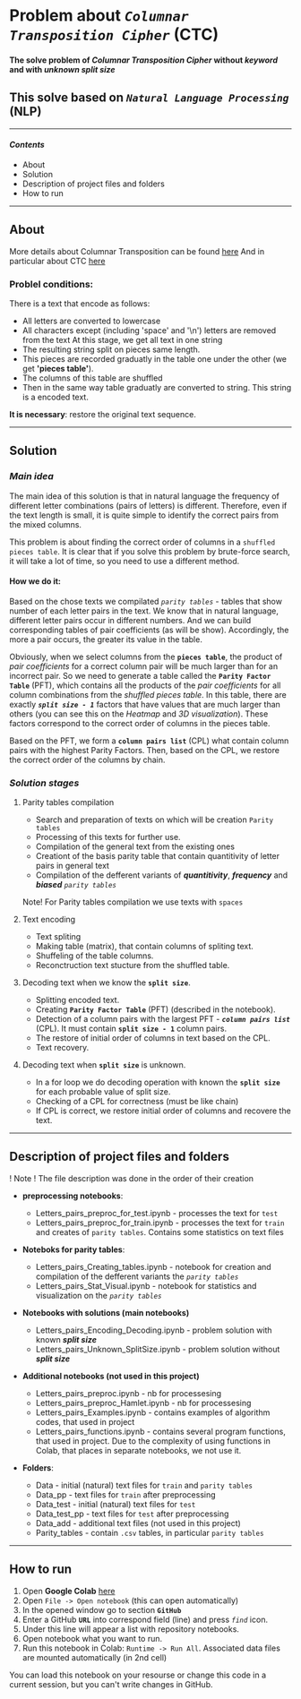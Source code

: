 # Problem about *`Columnar Transposition Cipher`* (CTC)
#### The solve problem of *Columnar Transposition Cipher* without *keyword* and with *unknown split size*
This solve based on ***`Natural Language Processing`*** (NLP)
---
---
#### ***Contents***
- About
- Solution
- Description of project files and folders
- How to run
---
## **About**

More details about Columnar Transposition can be found [here](https://en.wikipedia.org/wiki/Transposition_cipher#Columnar_transposition)
And in particular about CTC [here](https://en.wikipedia.org/wiki/Transposition_cipher#Columnar_transposition)

### Problel conditions:
There is a text that encode as follows: 
- All letters are converted to lowercase
- All characters except (including 'space' and '\n') letters are removed from the text
At this stage, we get all text in one string
- The resulting string split on pieces same length. 
- This pieces are recorded graduatly in the table one under the other (we get **'pieces table'**).
- The columns of this table are shuffled
- Then in the same way table graduatly are converted to string.
This string is a encoded text.

**It is necessary**:  restore the original text sequence.

---
## **Solution**
### ***Main idea***
The main idea of this solution is that in natural language the frequency of different letter combinations (pairs of letters) is different. Therefore, even if the text length is small, it is quite simple to identify the correct pairs from the mixed columns.

This problem is about finding the correct order of columns in a `shuffled pieces table`. It is clear that if you solve this problem by brute-force search, it will take a lot of time, so you need to use a different method.

#### How we do it:
Based on the chose texts we compilated *`parity tables`* - tables that show number of each letter pairs in the text. 
We know that in natural language, different letter pairs occur in different numbers. And we can build corresponding tables of pair coefficients (as will be show). Accordingly, the more a pair occurs, the greater its value in the table. 

Obviously, when we select columns from the **`pieces table`**, the product of *pair coefficients* for a correct column pair will be much larger than for an incorrect pair. So we need to generate a table called the **`Parity Factor Table`** (PFT), which contains all the products of the *pair coefficients* for all column combinations from the *shuffled pieces table*. In this table, there are exactly ***`split size - 1`*** factors that have values that are much larger than others (you can see this on the *Heatmap* and *3D visualization*). These factors correspond to the correct order of columns in the pieces table. 

Based on the PFT, we form a **`column pairs list`** (CPL) what contain column pairs with the highest Parity Factors. Then, based on the CPL, we restore the correct order of the columns by chain.



### ***Solution stages***
1. Parity tables compilation
    - Search and preparation of texts on which will be creation `Parity tables`
    - Processing of this texts for further use.
    - Compilation of the general text from the existing ones
    - Creationt of the basis parity table that contain quantitivity of letter pairs in general text
    - Compilation of the defferent variants of ***quantitivity***, ***frequency*** and ***biased*** *`parity tables`*
    
    Note! For Parity tables compilation we use texts with `spaces`
   
2. Text encoding
    - Text spliting
    - Making table (matrix), that contain columns of spliting text.
    - Shuffeling of the table columns.
    - Reconctruction text stucture from the shuffled table.
    
3. Decoding text when we know the **`split size`**.
    - Splitting encoded text.
    - Creating **`Parity Factor Table`** (PFT) (described in the notebook).
    - Detection of a column pairs with the largest PFT - ***`column pairs list`*** (CPL). It must contain **`split size - 1`** column pairs.
    - The restore of initial order of columns in text based on the CPL.
    - Text recovery.
  
4. Decoding text when **`split size`** is unknown.
    - In a for loop we do decoding operation with known the **`split size`** for each probable value of split size.
    - Checking of a CPL for correctness (must be like chain)
    - If CPL is correct, we restore initial order of columns and recovere the text.

---
## **Description of project files and folders**
! Note ! The file description was done in the order of their creation
- **preprocessing notebooks**:
    - Letters_pairs_preproc_for_test.ipynb - processes the text for `test`
    - Letters_pairs_preproc_for_train.ipynb -  processes the text for `train` and creates of `parity tables`. Contains some statistics on text files

- **Noteboks for parity tables**:
    - Letters_pairs_Creating_tables.ipynb - notebook for creation and compilation of the defferent variants the *`parity tables`*
    - Letters_pairs_Stat_Visual.ipynb - notebook for statistics and visualization on the *`parity tables`*

- **Notebooks with solutions (main notebooks)**
    - Letters_pairs_Encoding_Decoding.ipynb - problem solution with known ***split size***
    - Letters_pairs_Unknown_SplitSize.ipynb - problem solution without ***split size***

- **Additional notebooks (not used in this project)**
    - Letters_pairs_preproc.ipynb - nb for processesing
    - Letters_pairs_preproc_Hamlet.ipynb - nb for processesing
    - Letters_pairs_Examples.ipynb - contains examples of algorithm codes, that used in project
    - Letters_pairs_functions.ipynb - contains several program functions, that used in project. Due to the complexity of using functions in Colab, that places in separate notebooks, we not use it.

- **Folders**:
    - Data - initial (natural) text files for `train` and `parity tables`
    - Data_pp - text files for `train` after preprocessing
    - Data_test - initial (natural) text files for `test`
    - Data_test_pp - text files for `test` after preprocessing
    - Data_add - additional text files (not used in this project)
    - Parity_tables - contain `.csv` tables,  in particular `parity tables`

---
## **How to run**

1. Open **Google Colab** [here](https://colab.research.google.com/)
2. Open `File -> Open notebook` (this can open automatically)
3. In the opened window go to section **`GitHub`**
4. Enter a GitHub **`URL`** into correspond field (line) and press *`find`* icon.
5. Under this line will appear a list with repository notebooks.
6. Open notebook what you want to run.
7. Run this notebook in Colab: `Runtime -> Run All`.  Associated data files are mounted automatically (in 2nd cell)

You can load this notebook on your resourse or change this code in a current session, but you can't write changes in GitHub.














